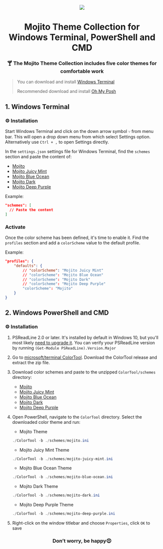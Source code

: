 <p align="center">
  <img src="https://github.com/mishatoshi/mojito-windows-terminal/assets/110047849/d8f290e3-76d1-4dd8-b902-27a842bca56d">
</p>

<h1 align="center">Mojito Theme Collection for Windows Terminal, PowerShell and CMD</h1>

<h3 align="center">🍸 The Mojito Theme Collection includes five color themes for comfortable work</h3>

> You can download and install [Windows Terminal](https://github.com/microsoft/terminal)
>
> Recommended download and install [Oh My Posh](https://github.com/JanDeDobbeleer/oh-my-posh2)

## 1. Windows Terminal

### ⚙️ Installation

Start Windows Terminal and click on the down arrow symbol `˅` from menu bar. This will open a drop down menu from which select Settings option. Alternatively use `Ctrl + ,` to open Settings directly.

In the `settings.json` settings file for Windows Terminal, find the `schemes` section and paste the content of:
* [Mojito](https://raw.githubusercontent.com/mishatoshi/mojito-windows-terminal/master/mojito.json)
* [Mojito Juicy Mint](https://raw.githubusercontent.com/mishatoshi/mojito-windows-terminal/master/mojito-juicy-mint.json)
* [Mojito Blue Ocean](https://raw.githubusercontent.com/mishatoshi/mojito-windows-terminal/master/mojito-blue-ocean.json)
* [Mojito Dark](https://raw.githubusercontent.com/mishatoshi/mojito-windows-terminal/master/mojito-dark.json)
* [Mojito Deep Purple](https://raw.githubusercontent.com/mishatoshi/mojito-windows-terminal/master/mojito-deep-purple.json)

Example:

```json
"schemes": [
  // Paste the content
]
```

### Activate

Once the color scheme has been defined, it's time to enable it. Find the `profiles` section and add a `colorScheme` value to the default profile.

Example:

```json
"profiles": {
    "defaults": {
        // "colorScheme": "Mojito Juicy Mint"
        // "colorScheme": "Mojito Blue Ocean"
        // "colorScheme": "Mojito Dark"
        // "colorScheme": "Mojito Deep Purple"
        "colorScheme": "Mojito"
    }
}
```

## 2. Windows PowerShell and CMD

### ⚙️ Installation

1. PSReadLine 2.0 or later. It's installed by default in Windows 10, but you'll most likely [need to upgrade it](https://github.com/lzybkr/PSReadLine#user-content-upgrading). You can verify your PSReadLine version by running `(Get-Module PSReadLine).Version.Major`
1. Go to [microsoft/terminal ColorTool](https://github.com/Microsoft/Terminal/tree/main/src/tools/ColorTool#installing). Download the ColorTool release and extract the zip file.
1. Download color schemes and paste to the unzipped `ColorTool/schemes` directory:

    * [Mojito](https://github.com/mishatoshi/mojito-windows-terminal/blob/master/ColorTool%20Schemes/mojito.ini)
    * [Mojito Juicy Mint](https://github.com/mishatoshi/mojito-windows-terminal/blob/master/ColorTool%20Schemes/mojito-juicy-mint.ini)
    * [Mojito Blue Ocean](https://github.com/mishatoshi/mojito-windows-terminal/blob/master/ColorTool%20Schemes/mojito-blue-ocean.ini)
    * [Mojito Dark](https://github.com/mishatoshi/mojito-windows-terminal/blob/master/ColorTool%20Schemes/mojito-dark.ini)
    * [Mojito Deep Purple](https://github.com/mishatoshi/mojito-windows-terminal/blob/master/ColorTool%20Schemes/mojito-deep-purple.ini)

1. Open PowerShell, navigate to the `ColorTool` directory. Select the downloaded color theme and run:

    * Mojito Theme

    ```PowerShell
    ./ColorTool -b ./schemes/mojito.ini
    ```

    * Mojito Juicy Mint Theme

    ```PowerShell
    ./ColorTool -b ./schemes/mojito-juicy-mint.ini
    ```

    * Mojito Blue Ocean Theme

    ```PowerShell
    ./ColorTool -b ./schemes/mojito-blue-ocean.ini
    ```

    * Mojito Dark Theme

    ```PowerShell
    ./ColorTool -b ./schemes/mojito-dark.ini
    ```

    * Mojito Deep Purple Theme

    ```PowerShell
    ./ColorTool -b ./schemes/mojito-deep-purple.ini
    ```

2. Right-click on the window titlebar and choose `Properties`, click `OK` to save

<h3 align="center">Don’t worry, be happy😍</h3>
